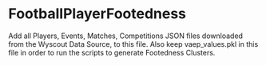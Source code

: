 # FootballPlayerFootedness

Add all Players, Events, Matches, Competitions JSON files downloaded from the Wyscout Data Source, to this file.
Also keep vaep_values.pkl in this file in order to run the scripts to generate Footedness Clusters.
